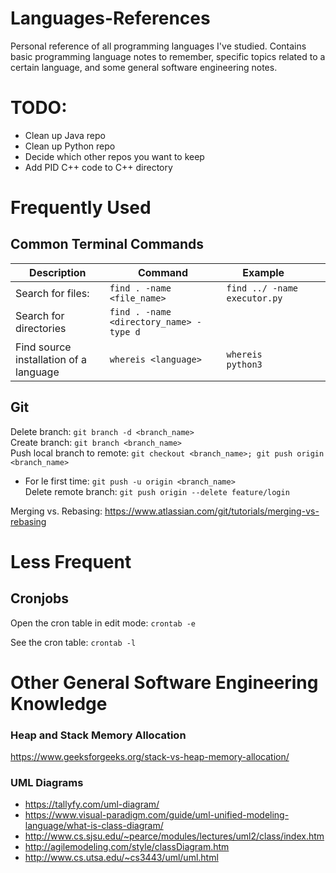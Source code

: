 # Languages-References
Personal reference of all programming languages I've studied. Contains basic programming language notes to remember, specific topics related to a certain language, and some general software engineering notes.

# TODO:
- Clean up Java repo
- Clean up Python repo
- Decide which other repos you want to keep
- Add PID C++ code to C++ directory

# Frequently Used
## Common Terminal Commands
| Description        | Command | Example |   |   |
|--------------------|---|---|---|---|
| Search for files:  | `find . -name <file_name>` | `find ../ -name executor.py` |   |   |
| Search for directories | `find . -name <directory_name> -type d` |   |   |   |
| Find source installation of a language | `whereis <language>` | `whereis python3` |   |   |
 


## Git
Delete branch: `git branch -d <branch_name>`  
Create branch: `git branch <branch_name>`  
Push local branch to remote: `git checkout <branch_name>; git push origin <branch_name>`  
- For le first time: `git push -u origin <branch_name>`  
Delete remote branch: `git push origin --delete feature/login`  

Merging vs. Rebasing: https://www.atlassian.com/git/tutorials/merging-vs-rebasing


# Less Frequent
## Cronjobs
Open the cron table in edit mode:
`crontab -e`

See the cron table:
`crontab -l`


# Other General Software Engineering Knowledge

### Heap and Stack Memory Allocation
https://www.geeksforgeeks.org/stack-vs-heap-memory-allocation/

### UML Diagrams
- https://tallyfy.com/uml-diagram/
- https://www.visual-paradigm.com/guide/uml-unified-modeling-language/what-is-class-diagram/
- http://www.cs.sjsu.edu/~pearce/modules/lectures/uml2/class/index.htm
- http://agilemodeling.com/style/classDiagram.htm
- http://www.cs.utsa.edu/~cs3443/uml/uml.html
